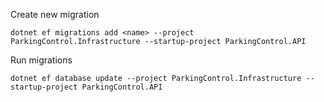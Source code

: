 Create new migration
```
dotnet ef migrations add <name> --project ParkingControl.Infrastructure --startup-project ParkingControl.API
```

Run migrations
```
dotnet ef database update --project ParkingControl.Infrastructure --startup-project ParkingControl.API
```

